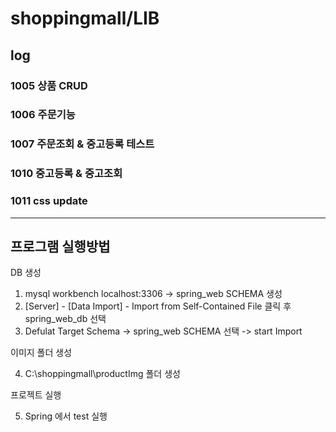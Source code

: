 # shoppingmall/LIB
## log
### 1005 상품 CRUD
### 1006 주문기능
### 1007 주문조회 & 중고등록 테스트
### 1010 중고등록 & 중고조회
### 1011 css update
---
## 프로그램 실행방법
DB 생성
1. mysql workbench localhost:3306 -> spring_web SCHEMA 생성
2. [Server] - [Data Import] - Import from Self-Contained File 클릭 후 spring_web_db 선택
3. Defulat Target Schema -> spring_web SCHEMA 선택 -> start Import

이미지 폴더 생성

4. C:\shoppingmall\productImg 폴더 생성

프로젝트 실행

5. Spring 에서 test 실행






